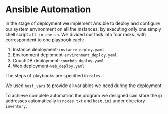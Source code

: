 # Ansible Automation

In the stage of deployment we implement Ansible to deploy and configure our system environment on all the instances, by executing only one simply shell script ```all_in_one.sh```.  We divided our task into four rasks, with correspondent to one playbook each:

1. Instance deployment-```instance_deploy.yaml```
2. Environment deploment-```environment_deploy.yaml```
3. CouchDB deployment-```couchdb_deploy.yaml```
4. Web deployment-```web_deploy.yaml```

The steps of playbooks are specified in ```roles```.

We used ```host_vars```  to provide all variables we need during the deployment.

To achieve complete automation the program we designed can store the ip addresses automatically in ```nodes.txt``` and ```host.ini``` under directory ```inventory```.


